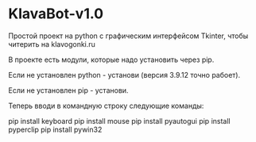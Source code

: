 # KlavaBot-v1.0
Простой проект на python с графическим интерфейсом Tkinter, чтобы читерить на klavogonki.ru

В проекте есть модули, которые надо установить через pip.


Если не установлен python - установи (версия 3.9.12 точно рабоет).

Если не установлен pip - установи.


Теперь вводи в командную строку следующие команды:

pip install keyboard 
pip install mouse 
pip install pyautogui 
pip install pyperclip 
pip install pywin32 
